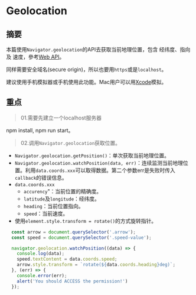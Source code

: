 # Geolocation

## 摘要

本篇使用`Navigator.geolocation`的API去获取当前地理位置，包含 经纬度、指向 及 速度，參考[Web API](https://developer.mozilla.org/zh-TW/docs/Web/API/Navigator/geolocation)。

同样需要安全域名(secure origin)，所以也要用`https`或是`localhost`。

建议使用手机模拟器或手机使用此功能。Mac用户可以用[Xcode](https://developer.apple.com/xcode/)模拟。

## 重点

>01.需要先建立一个localhost服务器

npm install, npm run start。

>02.调用`Navigator.geolocation`获取位置。

- `Navigator.geolocation.getPosition()`：单次获取当前地理位置。
- `Navigator.geolocation.watchPosition(data, err)`：连续监测当前地理位置。利用`data.coords.xxx`可以取得数据。第二个参数err是失败时传入`callback`的错误信息。
- `data.coords.xxx`
  - `accurency`"：当前位置的精确度。
  - `latitude`及`longitude`：经纬度。
  - `heading`：当前位置指向。
  - `speed`：当前速度。
- 使用`element.style.transform = rotate()`的方式旋转指针。

```javascript
  const arrow = document.querySelector('.arrow');
  const speed = document.querySelector('.speed-value');

  navigator.geolocation.watchPosition((data) => {
    console.log(data);
    speed.textContent = data.coords.speed;
    arrow.style.transform = `rotate(${data.coords.heading}deg)`;
  }, (err) => {
    console.error(err);
    alert('You should ACCESS the permission!')
  });
```

